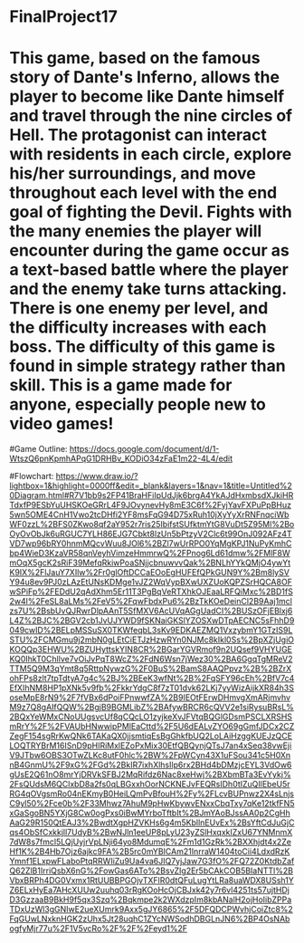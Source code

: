 # FinalProject17
# This game, based on the famous story of Dante's Inferno, allows the player to become like Dante himself and travel through the nine circles of Hell. The protagonist can interact with residents in each circle, explore his/her surroundings, and move throughout each level with the end goal of fighting the Devil. Fights with the many enemies the player will encounter during the game occur as a text-based battle where the player and the enemy take turns attacking. There is one enemy per level, and the difficulty increases with each boss. The difficulty of this game is found in simple strategy rather than skill. This is a game made for anyone, especially people new to video games!

#Game Outline: https://docs.google.com/document/d/1-WtszQ6pnKpmhAPqG1DRHBv_KODiO34zFaE1m22-4L4/edit

#Flowchart: https://www.draw.io/?lightbox=1&highlight=0000ff&edit=_blank&layers=1&nav=1&title=Untitled%20Diagram.html#R7V1bb9s2FP41BraHFiIpUdJjk6brgA4YkAJdHxmbsdXJkiHRTdxfP9ESbYuUHSKOeGRrL4F9JOvynevHy8mE3C6f%2FyjYavFXPuPpBHuz5wn5OME4CnH1Vwo2tcDHfi2YF8msFqG94D75xRuh10jXyYyXrRNFnqciWbWF0zzL%2BFS0ZKwo8qf2aY952r7ris25IbifstSUfktmYtG8VuDt5Z95Ml%2BoOyOvObJk6uRGUC7YLH86EJG7Cbkt8lzUn5bPtzyV2Clc6t99OnJ092AFz4TVD7wp96bRY0hnmMQcvWuu8JOl6%2BZl7wUrRPO0YqMgKPJ1NuPyKmhCbp4WieD3KzaVR58qnVeyhVimzeHmmrwQ%2FPnog6Ld61dmw%2FMlF8WmOqX5gcK2sRiF39MefqRkiwPoaSNjjcbnuwvvQak%2BNLhYYkQMjO4ywYtK9IX%2FlJauY7XIlw%2Fr0glOftDCCaEOoEgHUFEfQPkGUN9Y%2Bm8lySVY94u8ev9PJ0zLAzEtUNsKDMge1vJZ2WqVypBXwUXZUoKQPZSrHQCA8OFwSPiFp%2FEDdU2qAdXhm5Er11T3PgBqVeRTXhkOJEaaLRFQiMxc%2BD1fS2w4l%2FeSL8aLMs%2FeV5%2FqwFbdxPu6%2BzTkKOeDeinCl2B9Aaj1mclzs7U%2BsbUvQJRwrDlpAAnT5SfMXV6AcUVqAGgUadCI%2BUSzOFjEBlxj6L4Z%2BJC%2BGV2cb1JvUJYWD9fSKNaiGKSlYZOSXwDTpAECNC5sFhhD9049cwID%2BELpMSSuSX0TKWfeqbL3sKv9EDKAEZMQ1VxzybmY1GTzIS9LSTU%2FCMGmu9j2mbN0gLEtCiETJzHzwRYn0NJMc8kIkl0Ss%2BpXZjUgiOKOQQp3EHWU%2BZUHyttskYIN8CR%2BGarYGVRmof9n2UQsef9VHYUGEKQ0IhkT0Chllve7vOiJvPqT8WcZ%2FdN6Wsn7jWez30%2BA6GgqTgMReV2TTM5Q9M3qYmt8q5RttpNywzG%2F0BuS%2BamS8AAQPpvz%2B%2BZrXohFPs8zlt7tpTdtyA7g4c%2BJ%2BEeK3wfNt%2B%2FqSFY96cEh%2BfV7c4EfXIhNM8HP1pXNk5v9fb%2FkkrYdgC8f7zT01dvk62LKj7yyWizAijkXR84h3SoseMpE8rN9%2F7fVBx6dPoiFPnwwfZA%2B9IEOtFErwDHmvgXmARjmvhvM9z7Q8gAIfQQW%2BgjB9BGMLibZ%2BAfywBRCR6cQVV2e1siRysuBRsL%2BQxYeWMxCNoUUgsvcUf8qCQcLO1zyjkeXvJFVtqBQGlGDsmPSCLXRSHSmRrY%2F%2FVAUbHNwwipPMlEaCttd%2F5U6dEALvZYO69gGmfJDCx2CZZegF154sgRrKwQNk6TAKaQX0jjsmtiqEsBgGhkfbUQ2LoLAiHzggKUEJzQCELOQTRYBrM16ISnD9pHIRiMxlEZoPxMix30EtfQBQynjQTsJ7an4xSeq38vwEjiV9JTbw6OBS3OTwZLKc8utF0hlc%2BW%2FpWCyn43X1uFSou341c5H0XnnB4GnmU%2F9xG%2FGd%2BkIR7ixhXlhsIlp6rx2BHd4bDMzjcEYL3VdOw6gUsE2Q61nO8mrYjDRVkSFBJ2MqRifdz6Nac8xeHwj%2BXbmBTa3EvYykj%2FsQUdsM6QClxbD8a2fs0qLBGxxhOorNCKNEJvFEQRsIDh0tIZuQIlEbeU5rRG4qOVgsmRo04nEKmyB0HeiLQmPvBfouH%2Fy%2FLcvBUPnwz2X4sLnjsC9yl50%2Fce0b%2F33Mhwz7AhuM9pHwKbywvENxxCbqTxy7qKe12tkfFN5xGaSgoBN5YXjG8Cw0ogPxs0iBwMYrboTftbIt%2BJmYAoBJssAA0p2CgHhAaG29R150QtEAJ3%2BwdtXgpHZVKHs6g4m5KbllnEUvEx%2BsYftCdJuGjCqs4ObSfCxkkjll7UdyB%2BwNJln1eeUP8pLyU23yZSlHxqxkIZxU67YNMnmX7dW8s7fmcl5LQjUyjrVpLNji64yo8MdumqE%2Fm1d1GzRk%2BXXhjdt4x2ZeHf1K%2B4Hb7Ojz6ajkc9FA%2B5rc0mYBICAm21InrraW1404toCii4LdxdRzKYmnf1ELxpwFLaboPtqRRWIiZu9Ua4va6JIQ7yjJaw7G3fO%2FQ72Z0KtdbZafQ62ZlB1IrriQsbX6nG%2FowGas6ATo%2BsvZIg2Er5bCAkCOB5BIaNTTl%2BVbxBRPh4DG0Vxmx1RtUUBBPGOjvTXFlR0dtQFuLugYtLRa8uaWDX8USsh1YZ6ELxHyEa7AHcXUUw2uuhq03rRgKOoHcOjCBJxk42y7r6vl4251ts57ujtHDjD3GzzaaB9BkH9f5qx3Szq%2Bqkmpe2k2WXdzpIm8kbANalH2ojHoIibZPPaTDxUzWl3gGNIwE2ueXUmrk9Axx5gJY6865%2F5DFQDCPWvhjCoiZtc8%2FqGUwLNxknHGK2zUhx5Jt28uqhC1ZYcNWSodhDBGLnJN6%2BP4OsNAbogfyMjr77u%2F1V5vcRo%2F%2F%2Feyd1%2F
